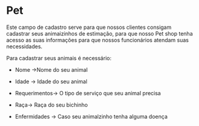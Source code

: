 # Pet 

Este campo de cadastro serve para que nossos clientes consigam cadastrar seus animaizinhos de estimação, para que nosso Pet shop tenha acesso as suas informações para que nossos funcionários atendam suas necessidades. 

Para cadastrar seus animais é necessário: 

* Nome ->Nome do seu animal 

* Idade -> Idade do seu animal 

* Requerimentos-> O tipo de serviço que seu animal precisa 

* Raça-> Raça do seu bichinho 

* Enfermidades -> Caso seu animalzinho tenha alguma doença